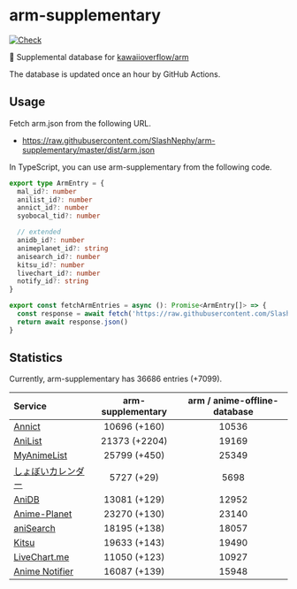 # arm-supplementary

[![Check](https://github.com/SlashNephy/arm-supplementary/actions/workflows/check-node.yml/badge.svg)](https://github.com/SlashNephy/arm-supplementary/actions/workflows/check-node.yml)

💊 Supplemental database for [kawaiioverflow/arm](https://github.com/kawaiioverflow/arm)

The database is updated once an hour by GitHub Actions.

## Usage

Fetch arm.json from the following URL.

- https://raw.githubusercontent.com/SlashNephy/arm-supplementary/master/dist/arm.json

In TypeScript, you can use arm-supplementary from the following code.

```TypeScript
export type ArmEntry = {
  mal_id?: number
  anilist_id?: number
  annict_id?: number
  syobocal_tid?: number

  // extended
  anidb_id?: number
  animeplanet_id?: string
  anisearch_id?: number
  kitsu_id?: number
  livechart_id?: number
  notify_id?: string
}

export const fetchArmEntries = async (): Promise<ArmEntry[]> => {
  const response = await fetch('https://raw.githubusercontent.com/SlashNephy/arm-supplementary/master/dist/arm.json')
  return await response.json()
}
```

## Statistics

Currently, arm-supplementary has 36686 entries (+7099).

| Service                                     | arm-supplementary | arm / anime-offline-database |
| :------------------------------------------ | :---------------: | :--------------------------: |
| [Annict](https://annict.com)                |   10696 (+160)    |            10536             |
| [AniList](https://anilist.co)               |   21373 (+2204)   |            19169             |
| [MyAnimeList](https://myanimelist.net)      |   25799 (+450)    |            25349             |
| [しょぼいカレンダー](https://cal.syoboi.jp) |    5727 (+29)     |             5698             |
| [AniDB](https://anidb.net)                  |   13081 (+129)    |            12952             |
| [Anime-Planet](https://anime-planet.com)    |   23270 (+130)    |            23140             |
| [aniSearch](https://anisearch.com)          |   18195 (+138)    |            18057             |
| [Kitsu](https://kitsu.io)                   |   19633 (+143)    |            19490             |
| [LiveChart.me](https://livechart.me)        |   11050 (+123)    |            10927             |
| [Anime Notifier](https://notify.moe)        |   16087 (+139)    |            15948             |
